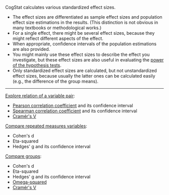 CogStat calculates various standardized effect sizes.

* The effect sizes are differentiated as sample effect sizes and population effect size estimations in the results. (This distinction is not obvious in many textbooks or methodological works.)
* For a single effect, there might be several effect sizes, because they might reflect different aspects of the effect.
* When appropriate, confidence intervals of the population estimations are also provided.
* You might mainly use these effect sizes to describe the effect you investigate, but these effect sizes are also useful in evaluating the [power of the hypothesis tests](Power-analysis).
* Only standardized effect sizes are calculated, but not unstandardized effect sizes, because usually the latter ones can be calculated easily (e.g., the difference of the group means).


***

[Explore relation of a variable pair](Explore-relation-of-variable-pair):
* [Pearson correlation coefficient](https://en.wikipedia.org/wiki/Pearson_product-moment_correlation_coefficient) and its confidence interval
* [Spearman correlation coefficient](https://en.wikipedia.org/wiki/Spearman%27s_rank_correlation_coefficient) and its confidence interval
* [Cramér's V](https://en.wikipedia.org/wiki/Cram%C3%A9r%27s_V)

[Compare repeated measures variables](Compare-repeated-measures-variables):
* Cohen's d
* Eta-squared
* Hedges' g and its confidence interval

[Compare groups](Compare-groups):
* Cohen's d
* Eta-squared
* Hedges' g and its confidence interval
* [Omega-squared](https://en.wikipedia.org/wiki/Effect_size#Omega-squared_(%CF%892))
* [Cramér's V](https://en.wikipedia.org/wiki/Cram%C3%A9r%27s_V)
